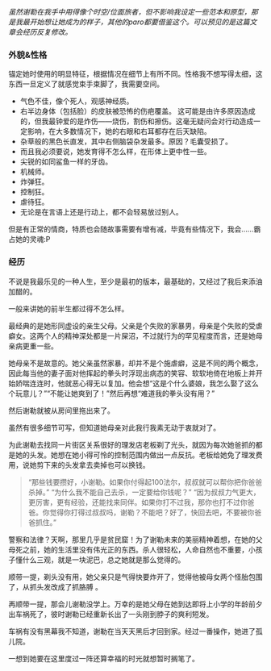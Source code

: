 _虽然谢勒在我手中用得像个时空/位面旅者，但不影响我设定一些范本和原型，那是我最开始想让她成为的样子，其他的paro都要借鉴这个。可以预见的是这篇文章会经历反复修改。_


### 外貌&性格
锚定她时使用的明显特征，根据情况在细节上有所不同。性格我不想写得太细，这东西一旦定义了就感觉束手束脚了，我需要空间。

- 气色不佳，像个死人，观感神经质。
- 右半边身体（包括脸）的皮肤被恐怖的伤疤覆盖。
这可能是由许多原因造成的，但我最钟爱的是炸伤——烧伤，割伤和擦伤。这毫无疑问会对行动造成一定影响，在大多数情况下，她的右眼和右耳都存在后天缺陷。
- 杂草般的黑色长直发，其中右侧脑袋杂发最多。原因？毛囊受损了。
- 而且我必须要说，她发育得不怎么样，在形体上更中性一些。
- 尖锐的如同鲨鱼一样的牙齿。
- 机械师。
- 炸弹狂。
- 控制狂。
- 虐待狂。
- 无论是在言语上还是行动上，都不会轻易放过别人。

但是有正常的情商，特质也会随故事需要有增有减，毕竟有些情况下，我会……霸占她的灵魂:P


### 经历
不说是我最乐见的一种人生，至少是最初的版本，最基础的，又经过了我后来添油加醋的。

一般来讲她的前半生都过得不怎么样。

最经典的是她形同虚设的亲生父母。父亲是个失败的家暴男，母亲是个失败的受虐癖女。这两个人的精神深处都是一片屎沼，不过就行为的罕见程度而言，还是她母亲病更重一些。

她母亲不是故意的。她父亲虽然家暴，却并不是个施虐癖，这是不同的两个概念，因此每当他的妻子面对他挥起的拳头时浮现出病态的笑容、软软地倚在地板上并开始娇喘连连时，他就恶心得无以复加。他会想“这是个什么婆娘，我怎么娶了这么个玩意儿？”“不能让她爽到了！”然后再想“难道我的拳头没有用？”

然后谢勒就被从房间里拖出来了。

虽然有很多细节可写，但知道她母亲对此我行我素无动于衷就对了。

为此谢勒去找同一片街区关系很好的理发店老板剃了光头，就因为每次她爸抓的都是她的头发。她想在她小得可怜的控制范围内做出一点反抗。老板给她免了理发费用，说她剪下来的头发拿去卖掉也可以换钱。

> “那些钱要攒好，小谢勒。如果你付得起100法尔，叔叔就可以帮你把你爸爸杀掉。”
“为什么我不能自己去杀，一定要给你钱呢？”
“因为叔叔力气更大，更厉害，更有经验，还能找来同伴。如果你打不过我，那你也打不过你爸爸。你觉得你打得过叔叔吗，谢勒？不能吧？好了，快回去吧，不要被你爸爸抓住。”

警察和法律？天啊，那里几乎是贫民窟！为了谢勒未来的美丽精神着想，在她的父母死之前，她的生活里没有伟光正的东西。杀人很轻松，人命自然也不重要，小孩子懂什么三观，就是一块泥巴，总之她就是那么觉得的。

顺带一提，剃头没有用，她父亲只是气得快要炸开了，觉得他被母女两个怪胎包围了，从抓头发改成了抓胳膊
。

再顺带一提，那会儿谢勒没学上。万幸的是她父母在她到达即将上小学的年龄前夕出车祸死了，彼时谢勒已经重新长出了一头刚到脖子的爽利短发。

车祸有没有黑幕我不知道，谢勒在当天天黑后才回到家。经过一番操作，她进了孤儿院。

一想到她要在这里度过一阵还算幸福的时光就想暂时搁笔了。